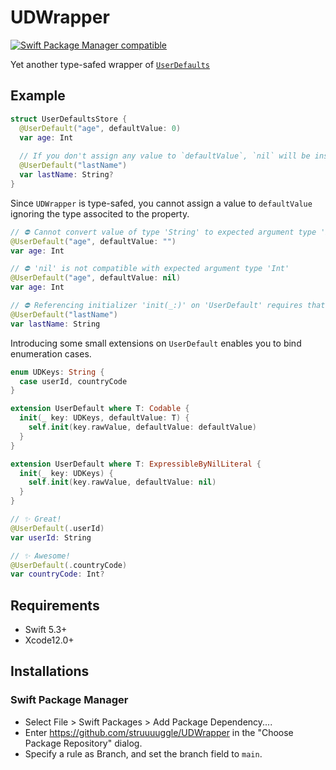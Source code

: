 # UDWrapper
[![Swift Package Manager compatible](https://img.shields.io/badge/Swift%20Package%20Manager-compatible-brightgreen.svg)](https://github.com/apple/swift-package-manager)

Yet another type-safed wrapper of [`UserDefaults`](https://developer.apple.com/documentation/foundation/userdefaults)

## Example
```swift
struct UserDefaultsStore {
  @UserDefault("age", defaultValue: 0)
  var age: Int
  
  // If you don't assign any value to `defaultValue`, `nil` will be inserted automatically.
  @UserDefault("lastName")
  var lastName: String?
}
```

Since  `UDWrapper` is type-safed, you cannot assign a value to `defaultValue` ignoring the type associted to the property.
```swift
// ⛔️ Cannot convert value of type 'String' to expected argument type 'Int'
@UserDefault("age", defaultValue: "")
var age: Int

// ⛔️ 'nil' is not compatible with expected argument type 'Int'
@UserDefault("age", defaultValue: nil)
var age: Int

// ⛔️ Referencing initializer 'init(_:)' on 'UserDefault' requires that 'String' conform to ExpressibleByNilLiteral'
@UserDefault("lastName")
var lastName: String
```

Introducing some small extensions on `UserDefault` enables you to bind enumeration cases.
```swift
enum UDKeys: String {
  case userId, countryCode
}

extension UserDefault where T: Codable {
  init(_ key: UDKeys, defaultValue: T) {
    self.init(key.rawValue, defaultValue: defaultValue)
  }
}

extension UserDefault where T: ExpressibleByNilLiteral {
  init(_ key: UDKeys) {
    self.init(key.rawValue, defaultValue: nil)
  }
}

// ✨ Great!
@UserDefault(.userId)
var userId: String

// ✨ Awesome!
@UserDefault(.countryCode)
var countryCode: Int?
```

## Requirements
- Swift 5.3+
- Xcode12.0+

## Installations
### Swift Package Manager
- Select File > Swift Packages > Add Package Dependency....
- Enter https://github.com/struuuuggle/UDWrapper in the "Choose Package Repository" dialog.
- Specify a rule as Branch, and set the branch field to `main`.
